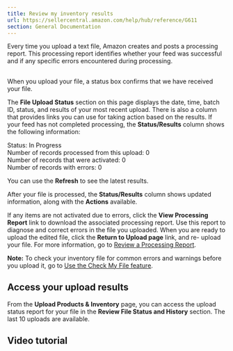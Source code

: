 ```yaml
---
title: Review my inventory results
url: https://sellercentral.amazon.com/help/hub/reference/G611
section: General Documentation
---
```


Every time you upload a text file, Amazon creates and posts a processing
report. This processing report identifies whether your feed was successful and
if any specific errors encountered during processing.

##

When you upload your file, a status box confirms that we have received your
file.

The **File Upload Status** section on this page displays the date, time, batch
ID, status, and results of your most recent upload. There is also a column
that provides links you can use for taking action based on the results. If
your feed has not completed processing, the **Status/Results** column shows
the following information:

Status: In Progress  
Number of records processed from this upload: 0  
Number of records that were activated: 0  
Number of records with errors: 0

You can use the **Refresh** to see the latest results.

After your file is processed, the **Status/Results** column shows updated
information, along with the **Actions** available.

If any items are not activated due to errors, click the **View Processing
Report** link to download the associated processing report. Use this report to
diagnose and correct errors in the file you uploaded. When you are ready to
upload the edited file, click the **Return to Upload page** link, and re-
upload your file. For more information, go to [Review a Processing
Report](/gp/help/200194300).

**Note:** To check your inventory file for common errors and warnings before
you upload it, go to [Use the Check My File feature](/gp/help/581).

##  Access your upload results

From the **Upload Products & Inventory** page, you can access the upload
status report for your file in the **Review File Status and History** section.
The last 10 uploads are available.

##  Video tutorial

